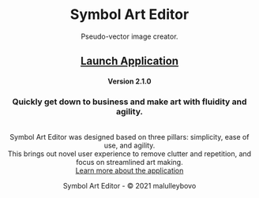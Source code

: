 <div align="center">

  # Symbol Art Editor
  Pseudo-vector image creator.

  ## [Launch Application](https://malulleybovo.github.io/SymbolArtEditorOnline/)
  #### Version 2.1.0

  ### Quickly get down to business and make art with fluidity and agility.
  <br>Symbol Art Editor was designed based on three pillars: simplicity, ease of use, and agility.
  <br>This brings out novel user experience to remove clutter and repetition, and focus on streamlined art making.
  <br>[Learn more about the application](https://github.com/malulleybovo/SymbolArtEditorOnline/wiki)
  
  Symbol Art Editor - © 2021 malulleybovo
  
</div>